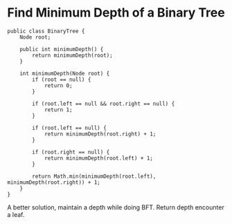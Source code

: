 # Find Minimum Depth of a Binary Tree

```
public class BinaryTree {
    Node root;

    public int minimumDepth() {
        return minimumDepth(root);
    }

    int minimumDepth(Node root) {
        if (root == null) {
            return 0;
        }

        if (root.left == null && root.right == null) {
            return 1;
        }

        if (root.left == null) {
            return minimumDepth(root.right) + 1;
        }

        if (root.right == null) {
            return minimumDepth(root.left) + 1;
        }

        return Math.min(minimumDepth(root.left), minimumDepth(root.right)) + 1;
    }
}
```

A better solution, maintain a depth while doing BFT. Return depth encounter a leaf.
